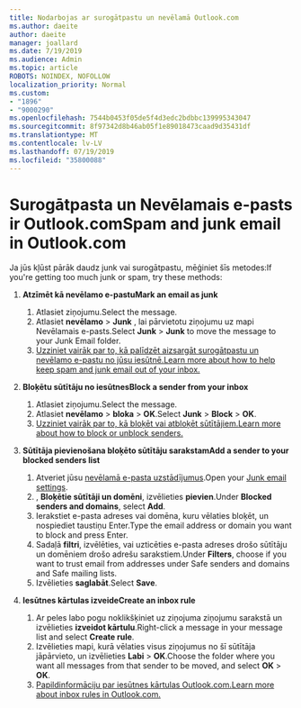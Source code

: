```yaml
---
title: Nodarbojas ar surogātpastu un nevēlamā Outlook.com
ms.author: daeite
author: daeite
manager: joallard
ms.date: 7/19/2019
ms.audience: Admin
ms.topic: article
ROBOTS: NOINDEX, NOFOLLOW
localization_priority: Normal
ms.custom:
- "1896"
- "9000290"
ms.openlocfilehash: 7544b0453f05de5f4d3edc2bdbbc139995343047
ms.sourcegitcommit: 8f97342d8b46ab05f1e89018473caad9d35431df
ms.translationtype: MT
ms.contentlocale: lv-LV
ms.lasthandoff: 07/19/2019
ms.locfileid: "35800088"
---
```

# <a name="spam-and-junk-email-in-outlookcom"></a><span data-ttu-id="1ce95-102">Surogātpasta un Nevēlamais e-pasts ir Outlook.com</span><span class="sxs-lookup"><span data-stu-id="1ce95-102">Spam and junk email in Outlook.com</span></span>

<span data-ttu-id="1ce95-103">Ja jūs kļūst pārāk daudz junk vai surogātpastu, mēģiniet šīs metodes:</span><span class="sxs-lookup"><span data-stu-id="1ce95-103">If you're getting too much junk or spam, try these methods:</span></span>

1. <span data-ttu-id="1ce95-104">**Atzīmēt kā nevēlamo e-pastu**</span><span class="sxs-lookup"><span data-stu-id="1ce95-104">**Mark an email as junk**</span></span>
    1. <span data-ttu-id="1ce95-105">Atlasiet ziņojumu.</span><span class="sxs-lookup"><span data-stu-id="1ce95-105">Select the message.</span></span>
    1. <span data-ttu-id="1ce95-106">Atlasiet **nevēlamo** > **Junk** , lai pārvietotu ziņojumu uz mapi Nevēlamais e-pasts.</span><span class="sxs-lookup"><span data-stu-id="1ce95-106">Select **Junk** > **Junk** to move the message to your Junk Email folder.</span></span>
    1. [<span data-ttu-id="1ce95-107">Uzziniet vairāk par to, kā palīdzēt aizsargāt surogātpastu un nevēlamo e-pastu no jūsu iesūtnē.</span><span class="sxs-lookup"><span data-stu-id="1ce95-107">Learn more about how to help keep spam and junk email out of your inbox.</span></span>](https://support.office.com/article/a3ece97b-82f8-4a5e-9ac3-e92fa6427ae4?wt.mc_id=Office_Outlook_com_Alchemy)

1. <span data-ttu-id="1ce95-108">**Bloķētu sūtītāju no iesūtnes**</span><span class="sxs-lookup"><span data-stu-id="1ce95-108">**Block a sender from your inbox**</span></span>
    1. <span data-ttu-id="1ce95-109">Atlasiet ziņojumu.</span><span class="sxs-lookup"><span data-stu-id="1ce95-109">Select the message.</span></span>
    1. <span data-ttu-id="1ce95-110">Atlasiet **nevēlamo** > **bloka** > **OK**.</span><span class="sxs-lookup"><span data-stu-id="1ce95-110">Select **Junk** > **Block** > **OK**.</span></span>
    1. [<span data-ttu-id="1ce95-111">Uzziniet vairāk par to, kā bloķēt vai atbloķēt sūtītājiem.</span><span class="sxs-lookup"><span data-stu-id="1ce95-111">Learn more about how to block or unblock senders.</span></span>](https://support.office.com/article/afba1c94-77bb-4f50-8b85-057cf52f4d5e?wt.mc_id=Office_Outlook_com_Alchemy)

1. <span data-ttu-id="1ce95-112">**Sūtītāja pievienošana bloķēto sūtītāju sarakstam**</span><span class="sxs-lookup"><span data-stu-id="1ce95-112">**Add a sender to your blocked senders list**</span></span>
    1. <span data-ttu-id="1ce95-113">Atveriet jūsu [nevēlamā e-pasta uzstādījumus](https://outlook.live.com/mail/options/mail/junkEmail/blockedSendersAndDomainsV2).</span><span class="sxs-lookup"><span data-stu-id="1ce95-113">Open your [Junk email settings](https://outlook.live.com/mail/options/mail/junkEmail/blockedSendersAndDomainsV2).</span></span>
    1. <span data-ttu-id="1ce95-114">, **Bloķētie sūtītāji un domēni**, izvēlieties **pievien**.</span><span class="sxs-lookup"><span data-stu-id="1ce95-114">Under **Blocked senders and domains**, select **Add**.</span></span>
    1. <span data-ttu-id="1ce95-115">Ierakstiet e-pasta adreses vai domēna, kuru vēlaties bloķēt, un nospiediet taustiņu Enter.</span><span class="sxs-lookup"><span data-stu-id="1ce95-115">Type the email address or domain you want to block and press Enter.</span></span>
    1. <span data-ttu-id="1ce95-116">Sadaļā **filtri**, izvēlēties, vai uzticēties e-pasta adreses drošo sūtītāju un domēniem drošo adrešu sarakstiem.</span><span class="sxs-lookup"><span data-stu-id="1ce95-116">Under **Filters**, choose if you want to trust email from addresses under Safe senders and domains and Safe mailing lists.</span></span>
    1. <span data-ttu-id="1ce95-117">Izvēlieties **saglabāt**.</span><span class="sxs-lookup"><span data-stu-id="1ce95-117">Select **Save**.</span></span>

1. <span data-ttu-id="1ce95-118">**Iesūtnes kārtulas izveide**</span><span class="sxs-lookup"><span data-stu-id="1ce95-118">**Create an inbox rule**</span></span>
    1. <span data-ttu-id="1ce95-119">Ar peles labo pogu noklikšķiniet uz ziņojuma ziņojumu sarakstā un izvēlieties **izveidot kārtulu**.</span><span class="sxs-lookup"><span data-stu-id="1ce95-119">Right-click a message in your message list and select **Create rule**.</span></span>
    1. <span data-ttu-id="1ce95-120">Izvēlieties mapi, kurā vēlaties visus ziņojumus no šī sūtītāja jāpārvieto, un izvēlieties **Labi** > **OK**.</span><span class="sxs-lookup"><span data-stu-id="1ce95-120">Choose the folder where you want all messages from that sender to be moved, and select **OK** > **OK**.</span></span>
    1. [<span data-ttu-id="1ce95-121">Papildinformāciju par iesūtnes kārtulas Outlook.com.</span><span class="sxs-lookup"><span data-stu-id="1ce95-121">Learn more about inbox rules in Outlook.com.</span></span>](https://support.office.com/article/4b094371-a5d7-49bd-8b1b-4e4896a7cc5d?wt.mc_id=Office_Outlook_com_Alchemy)